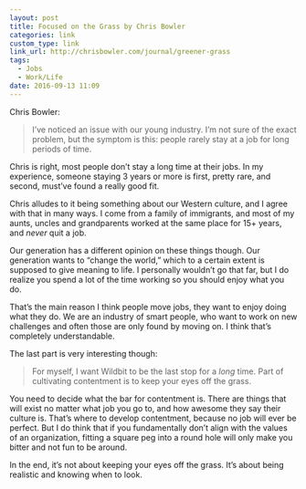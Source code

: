 ```yaml
---
layout: post
title: Focused on the Grass by Chris Bowler
categories: link
custom_type: link
link_url: http://chrisbowler.com/journal/greener-grass
tags:
  - Jobs
  - Work/Life
date: 2016-09-13 11:09
---
```

Chris Bowler:

> I’ve noticed an issue with our young industry. I’m not sure of the exact problem, but the symptom is this: people rarely stay at a job for long periods of time.

Chris is right, most people don’t stay a long time at their jobs. In my experience, someone staying 3 years or more is first, pretty rare, and second, must’ve found a really good fit. 

Chris alludes to it being something about our Western culture, and I agree with that in many ways. I come from a family of immigrants, and most of my aunts, uncles and grandparents worked at the same place for 15+ years, and *never* quit a job.

Our generation has a different opinion on these things though. Our generation wants to “change the world,” which to a certain extent is supposed to give meaning to life. I personally wouldn’t go that far, but I do realize you spend a lot of the time working so you should enjoy what you do.

That’s the main reason I think people move jobs, they want to enjoy doing what they do. We are an industry of smart people, who want to work on new challenges and often those are only found by moving on. I think that’s completely understandable.

The last part is very interesting though:

> For myself, I want Wildbit to be the last stop for a *long* time. Part of cultivating contentment is to keep your eyes off the grass.

You need to decide what the bar for contentment is. There are things that will exist no matter what job you go to, and how awesome they say their culture is. That’s where to develop contentment, because no job will ever be perfect. But I do think that if you fundamentally don’t align with the values of an organization, fitting a square peg into a round hole will only make you bitter and not fun to be around.

In the end, it’s not about keeping your eyes off the grass. It’s about being realistic and knowing when to look.